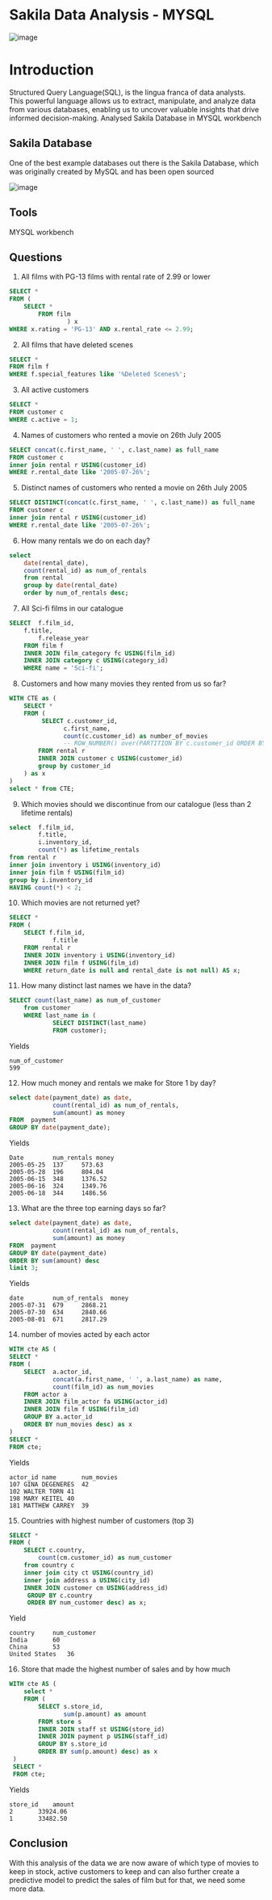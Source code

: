 # Sakila Data Analysis - MYSQL
![image](https://github.com/user-attachments/assets/a1c753cc-0bf5-43d6-a6d1-3d984ce58544)  

# Introduction
Structured Query Language(SQL), is the lingua franca of data analysts.   
This powerful language allows us to extract, manipulate, and analyze data from various databases, enabling us to uncover valuable insights that drive informed decision-making. 
Analysed Sakila Database in MYSQL workbench
## Sakila Database 
One of the best example databases out there is the Sakila Database, which was originally created by MySQL and has been open sourced 

![image](https://github.com/user-attachments/assets/fbc8d60d-0cda-4a58-a4d3-6fcfe7dac70d)

## Tools
MYSQL workbench

## Questions
1. All films with PG-13 films with rental rate of 2.99 or lower
```sql
SELECT *
FROM (
	SELECT *
        FROM film 
                ) x
WHERE x.rating = 'PG-13' AND x.rental_rate <= 2.99;
```
2. All films that have deleted scenes
```sql
SELECT *
FROM film f 
WHERE f.special_features like '%Deleted Scenes%';

```
3. All active customers
```sql
SELECT *
FROM customer c 
WHERE c.active = 1;
```
4. Names of customers who rented a movie on 26th July 2005
```sql
SELECT concat(c.first_name, ' ', c.last_name) as full_name
FROM customer c
inner join rental r USING(customer_id)
WHERE r.rental_date like '2005-07-26%';
```
5. Distinct names of customers who rented a movie on 26th July 2005
```sql
SELECT DISTINCT(concat(c.first_name, ' ', c.last_name)) as full_name
FROM customer c
inner join rental r USING(customer_id)
WHERE r.rental_date like '2005-07-26%';
```
6. How many rentals we do on each day?
```sql
select 
	date(rental_date),
	count(rental_id) as num_of_rentals
	from rental
	group by date(rental_date)
	order by num_of_rentals desc;
```
7. All Sci-fi films in our catalogue
```sql
SELECT  f.film_id,
	f.title,
        f.release_year
	FROM film f
	INNER JOIN film_category fc USING(film_id)
	INNER JOIN category c USING(category_id)
    WHERE name = 'Sci-fi';
```
8. Customers and how many movies they rented from us so far?
```sql
WITH CTE as (
	SELECT *
	FROM (
		 SELECT c.customer_id, 
			   c.first_name, 
			   count(c.customer_id) as number_of_movies
			   -- ROW_NUMBER() over(PARTITION BY c.customer_id ORDER BY count(c.customer_id) desc)
		FROM rental r
		INNER JOIN customer c USING(customer_id)
		group by customer_id
    ) as x
)
select * from CTE; 
```
9. Which movies should we discontinue from our catalogue (less than 2 lifetime rentals)
```sql
select  f.film_id,
        f.title,
        i.inventory_id,
		count(*) as lifetime_rentals
from rental r
inner join inventory i USING(inventory_id)
inner join film f USING(film_id)
group by i.inventory_id
HAVING count(*) < 2;
```
10. Which movies are not returned yet?
```sql
SELECT *
FROM (
	SELECT f.film_id,
			f.title
	FROM rental r
	INNER JOIN inventory i USING(inventory_id)  
	INNER JOIN film f USING(film_id)
	WHERE return_date is null and rental_date is not null) AS x;
```
11. How many distinct last names we have in the data?
```sql
SELECT count(last_name) as num_of_customer
	from customer 
	WHERE last_name in (
			SELECT DISTINCT(last_name)
			FROM customer);
```
Yields
```
num_of_customer
599
```
12. How much money and rentals we make for Store 1 by day?
```sql
select date(payment_date) as date,
			count(rental_id) as num_of_rentals,
			sum(amount) as money
FROM  payment
GROUP BY date(payment_date);
```
Yields  
```
Date		num_rentals	money
2005-05-25	137		573.63
2005-05-28	196		804.04
2005-06-15	348		1376.52
2005-06-16	324		1349.76
2005-06-18	344		1486.56
```
13. What are the three top earning days so far?
```sql
select date(payment_date) as date,
			count(rental_id) as num_of_rentals,
			sum(amount) as money
FROM  payment
GROUP BY date(payment_date)
ORDER BY sum(amount) desc
limit 3;
```
Yields  
```
date	    num_of_rentals	money	 
2005-07-31	679		2868.21
2005-07-30	634		2840.66
2005-08-01	671		2817.29
```
14. number of movies acted by each actor
```sql
WITH cte AS (
SELECT * 
FROM (
	SELECT  a.actor_id,
			concat(a.first_name, ' ', a.last_name) as name,
			count(film_id) as num_movies
	FROM actor a
	INNER JOIN film_actor fa USING(actor_id)
	INNER JOIN film f USING(film_id)
	GROUP BY a.actor_id
    ORDER BY num_movies desc) as x
)
SELECT *
FROM cte;
```
Yields  
```
actor_id name		num_movies
107	GINA DEGENERES	42
102	WALTER TORN	41
198	MARY KEITEL	40
181	MATTHEW CARREY	39
```
15. Countries with highest number of customers (top 3)
```sql
SELECT *
FROM (
	SELECT c.country,
		count(cm.customer_id) as num_customer
	from country c
	inner join city ct USING(country_id)
	inner join address a USING(city_id)
	INNER JOIN customer cm USING(address_id)
	 GROUP BY c.country
     ORDER BY num_customer desc) as x;
```
Yield  
```
country		num_customer
India		60
China		53
United States	36
```
16. Store that made the highest number of sales and by how much
```sql
WITH cte AS (
	select *
	FROM (
		SELECT s.store_id,
			   sum(p.amount) as amount
		FROM store s
		INNER JOIN staff st USING(store_id)
		INNER JOIN payment p USING(staff_id)
		GROUP BY s.store_id
		ORDER BY sum(p.amount) desc) as x
 )
 SELECT *
 FROM cte;
```
Yields
```
store_id	amount
2		33924.06
1		33482.50
```

## Conclusion
With this analysis of the data we are now aware of which type of movies to keep in stock, active customers to keep and can also further create a predictive model to predict the sales of film but for that, we need some more data.
